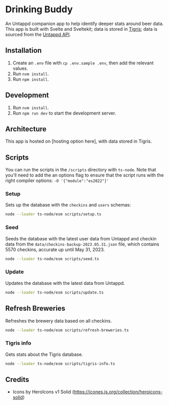 # Drinking Buddy

An Untappd companion app to help identify deeper stats around beer data. This app is built with Svelte and Sveltekit; data is stored in [Tigris](https://console.preview.tigrisdata.cloud/region/aws-us-west-2/project/drinking_buddy/); data is sourced from the [Untappd API](https://untappd.com/api/docs).

## Installation

1. Create an `.env` file with `cp .env.sample .env`, then add the relevant values.
2. Run `nvm install`.
3. Run `npm install`.

## Development

1. Run `nvm install`.
2. Run `npm run dev` to start the development server.

## Architecture

This app is hosted on [hosting option here], with data stored in Tigris.

## Scripts

You can run the scripts in the `/scripts` directory with `ts-node`. Note that you'll need to add the an options flag to ensure that the script runs with the right compiler options: `-O '{"module":"es2022"}'`

### Setup

Sets up the database with the `checkins` and `users` schemas:

```sh
node --loader ts-node/esm scripts/setup.ts
```

### Seed

Seeds the database with the latest user data from Untappd and checkin data from the `data/checkins-backup-2023.05.31.json` file, which contains 5570 checkins, accurate up until May 31, 2023.

```sh
node --loader ts-node/esm scripts/seed.ts
```

### Update

Updates the database with the latest data from Untappd.

```sh
node --loader ts-node/esm scripts/update.ts
```

## Refresh Breweries

Refreshes the brewery data based on all checkins.

```sh
node --loader ts-node/esm scripts/refresh-breweries.ts
```

### Tigris info

Gets stats about the Tigris database.

```sh
node --loader ts-node/esm scripts/tigris-info.ts
```

## Credits

- Icons by HeroIcons v1 Solid (https://icones.js.org/collection/heroicons-solid)

